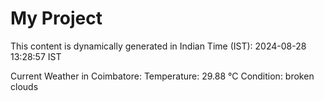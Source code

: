 # My Project

This content is dynamically generated in Indian Time (IST): 2024-08-28 13:28:57 IST


Current Weather in Coimbatore:
Temperature: 29.88 °C
Condition: broken clouds
